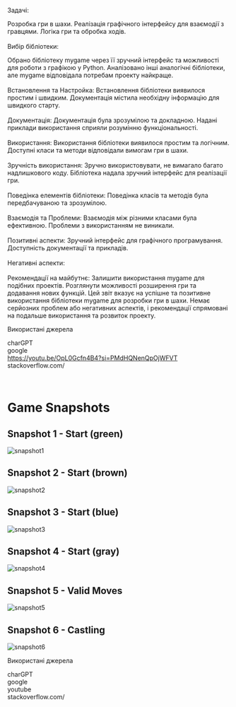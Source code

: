 Задачі:

Розробка гри в шахи.
Реалізація графічного інтерфейсу для взаємодії з гравцями.
Логіка гри та обробка ходів.
<br/> <br/>
Вибір бібліотеки:

Обрано бібліотеку mygame через її зручний інтерфейс та можливості для роботи з графікою у Python.
Аналізовано інші аналогічні бібліотеки, але mygame відповідала потребам проекту найкраще.<br/><br/>
Встановлення та Настройка:
Встановлення бібліотеки виявилося простим і швидким.
Документація містила необхідну інформацію для швидкого старту.<br/><br/>
Документація:
Документація була зрозумілою та докладною.
Надані приклади використання сприяли розумінню функціональності.<br/><br/>
Використання:
Використання бібліотеки виявилося простим та логічним.
Доступні класи та методи відповідали вимогам гри в шахи.<br/><br/>
Зручність використання:
Зручно використовувати, не вимагало багато надлишкового коду.
Бібліотека надала зручний інтерфейс для реалізації гри.<br/><br/>
Поведінка елементів бібліотеки:
Поведінка класів та методів була передбачуваною та зрозумілою.<br/><br/>
Взаємодія та Проблеми:
Взаємодія між різними класами була ефективною.
Проблеми з використанням не виникали.<br/><br/>
Позитивні аспекти:
Зручний інтерфейс для графічного програмування.
Доступність документації та прикладів.<br/><br/>
Негативні аспекти:
<br/><br/>
Рекомендації на майбутнє:
Залишити використання mygame для подібних проектів.
Розглянути можливості розширення гри та додавання нових функцій.
Цей звіт вказує на успішне та позитивне використання бібліотеки mygame для розробки гри в шахи. Немає серйозних проблем або негативних аспектів, і рекомендації спрямовані на подальше використання та розвиток проекту.


Використані джерела

charGPT  <br/>
google <br/>
https://youtu.be/OpL0Gcfn4B4?si=PMdHQNenQpOjWFVT <br/>
stackoverflow.com/<br/>


<br/>

# Game Snapshots

## Snapshot 1 - Start (green)
![snapshot1](snapshots/snapshot1.png)

## Snapshot 2 - Start (brown)
![snapshot2](snapshots/snapshot2.png)

## Snapshot 3 - Start (blue)
![snapshot3](snapshots/snapshot3.png)

## Snapshot 4 - Start (gray)
![snapshot4](snapshots/snapshot4.png)

## Snapshot 5 - Valid Moves
![snapshot5](snapshots/snapshot5.png)

## Snapshot 6 - Castling
![snapshot6](snapshots/snapshot6.png)


Використані джерела

charGPT  <br/>
google <br/>
youtube <br/>
stackoverflow.com/<br/>
